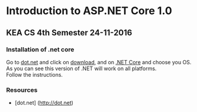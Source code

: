 # Introduction to ASP.NET Core 1.0
## KEA CS 4th Semester 24-11-2016



### Installation of .net core
Go to [dot.net](http://dot.net) and click on [download](https://www.microsoft.com/net/download), and on [.NET Core](https://www.microsoft.com/net/download/core) and choose you OS.    
As you can see this version of .NET will work on all platforms.    
Follow the instructions.    


### Resources
* [dot.net] (http://dot.net)
